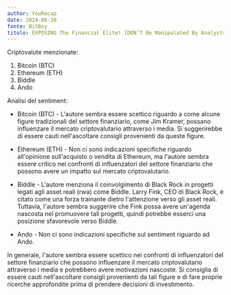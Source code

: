 ```yaml
---
author: YouRecap
date: 2024-06-30
fonte: BitBoy
titolo: EXPOSING The Financial Elite! [DON’T Be Manipulated By Analysts & Facilitators ]
---
```


Criptovalute menzionate:

1. Bitcoin (BTC)
2. Ethereum (ETH)
3. Biddle
4. Ando

Analisi del sentiment:

- Bitcoin (BTC) - L'autore sembra essere scettico riguardo a come alcune figure tradizionali del settore finanziario, come Jim Kramer, possano influenzare il mercato criptovalutario attraverso i media. Si suggerirebbe di essere cauti nell'ascoltare consigli provenienti da queste figure.
  
- Ethereum (ETH) - Non ci sono indicazioni specifiche riguardo all'opinione sull'acquisto o vendita di Ethereum, ma l'autore sembra essere critico nei confronti di influenzatori del settore finanziario che possono avere un impatto sul mercato criptovalutario.
  
- Biddle - L'autore menziona il coinvolgimento di Black Rock in progetti legati agli asset reali (rwa) come Biddle. Larry Fink, CEO di Black Rock, è citato come una forza trainante dietro l'attenzione verso gli asset reali. Tuttavia, l'autore sembra suggerire che Fink possa avere un'agenda nascosta nel promuovere tali progetti, quindi potrebbe esserci una posizione sfavorevole verso Biddle.
  
- Ando - Non ci sono indicazioni specifiche sul sentiment riguardo ad Ando.

In generale, l'autore sembra essere scettico nei confronti di influenzatori del settore finanziario che possono influenzare il mercato criptovalutario attraverso i media e potrebbero avere motivazioni nascoste. Si consiglia di essere cauti nell'ascoltare consigli provenienti da tali figure e di fare proprie ricerche approfondite prima di prendere decisioni di investimento.
